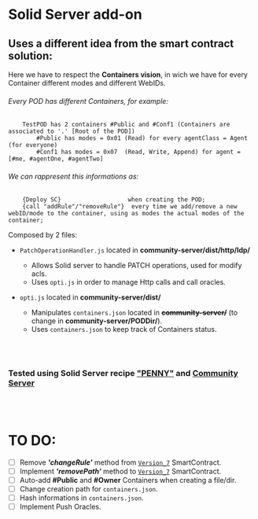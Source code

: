 
# Solid Server add-on
## Uses a different idea from the smart contract solution:
  Here we have to respect the **Containers vision**, in wich we have for every Container different modes and different WebIDs.

###### Every POD has different Containers, for example:
		TestPOD has 2 containers #Public and #Conf1 (Containers are associated to '.' [Root of the POD])
			#Public has modes = 0x01 (Read) for every agentClass = Agent (for everyone)
			#Conf1 has modes = 0x07  (Read, Write, Append) for agent = [#me, #agentOne, #agentTwo]

###### We can rappresent this informations as:
		{Deploy SC}                   when creating the POD;
		{call "addRule"/"removeRule"}  every time we add/remove a new webID/mode to the container, using as modes the actual modes of the container;

Composed by 2 files:
* `PatchOperationHandler.js` located in **community-server/dist/http/ldp/**
  * Allows Solid server to handle PATCH operations, used for modify acls.
  * Uses `opti.js` in order to manage Http calls and call oracles.
  
* `opti.js` located in **community-server/dist/**
  * Manipulates `containers.json` located in ~~**community-server/**~~ (to change in **community-server/PODDir/**).
  * Uses `containers.json` to keep track of Containers status.

<br></br>
### Tested using Solid Server recipe ["PENNY"](https://github.com/solid/community-server-recipes) and [Community Server](https://github.com/solid/community-server/)
<br></br>

# TO DO:
- [ ] Remove **<em>'changeRule'</em>** method from [`Version_7`](https://github.com/RiccardoRobb/SolidPOD/tree/main/Version_7) SmartContract.
- [ ] Implement **<em>'removePath'</em>** method to [`Version_7`](https://github.com/RiccardoRobb/SolidPOD/tree/main/Version_7) SmartContract.
- [ ] Auto-add **#Public** and **#Owner** Containers when creating a file/dir.
- [ ] Change creation path for `containers.json`.
- [ ] Hash informations in `containers.json`.
- [ ] Implement Push Oracles.

